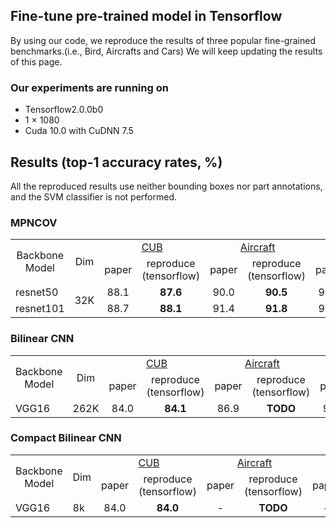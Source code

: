 ## Fine-tune pre-trained model in Tensorflow
By using our code, we reproduce the results of three popular fine-grained benchmarks.(i.e., Bird, Aircrafts and Cars) We will keep updating the results of this page.

### Our experiments are running on
* Tensorflow2.0.0b0<br>
* 1 × 1080<br>
* Cuda 10.0 with CuDNN 7.5<br>
## Results (top-1 accuracy rates, %)
All the reproduced results use neither bounding boxes nor part annotations, and the SVM classifier is not performed.
### MPNCOV
<table>
<tr>                                      
    <td rowspan="2" align='center'>Backbone Model</td>
    <td rowspan="2" align='center'>Dim</td>
    <td colspan="2" align='center'><a href="http://www.vision.caltech.edu/visipedia/CUB-200-2011.html" title="标题">CUB</a></td>
    <td colspan="2" align='center'><a href="http://ai.stanford.edu/~jkrause/cars/car_dataset.html" title="标题">Aircraft</a></td>
    <td colspan="2" align='center'><a href="http://www.robots.ox.ac.uk/~vgg/data/oid/" title="标题">Cars</a></td>
</tr>
<tr>
    <td align='center'>paper</td>
    <td align='center'>reproduce<br>(tensorflow)</td>
    <td align='center'>paper</td>
    <td align='center'>reproduce<br>(tensorflow)</td>
    <td align='center'>paper</td>
    <td align='center'>reproduce<br>(tensorflow)</td>
</tr>
<tr>
    <td>resnet50</td>
    <td rowspan="2"> 32K</td>
    <td align='center'>88.1</td>
    <td align='center'><strong>87.6</strong></td>
    <td align='center'>90.0</td>
    <td align='center'><strong>90.5</strong></td>
    <td align='center'>92.8</td>
    <td align='center'><strong>93.2</strong></td>
</tr>
<tr>
    <td>resnet101</td>
    <td align='center'>88.7</td>
    <td align='center'><strong>88.1</strong></td>
    <td align='center'>91.4</td>
    <td align='center'><strong>91.8</strong></td>
    <td align='center'>93.3</td>
    <td align='center'><strong>93.9</strong></td>
</tr>
</table>


### Bilinear CNN
<table>
<tr>                                      
    <td rowspan="2" align='center'>Backbone Model</td>
    <td rowspan="2" align='center'>Dim</td>
    <td colspan="2" align='center'><a href="http://www.vision.caltech.edu/visipedia/CUB-200-2011.html" title="标题">CUB</a></td>
    <td colspan="2" align='center'><a href="http://ai.stanford.edu/~jkrause/cars/car_dataset.html" title="标题">Aircraft</a></td>
    <td colspan="2" align='center'><a href="http://www.robots.ox.ac.uk/~vgg/data/oid/" title="标题">Cars</a></td>
</tr>
<tr>
    <td align='center'>paper</td>
    <td align='center'>reproduce<br>(tensorflow)</td>
    <td align='center'>paper</td>
    <td align='center'>reproduce<br>(tensorflow)</td>
    <td align='center'>paper</td>
    <td align='center'>reproduce<br>(tensorflow)</td>
</tr>
<tr>
    <td>VGG16</td>
    <td rowspan="2"> 262K</td>
    <td align='center'>84.0</td>
    <td align='center'><strong>84.1</strong></td>
    <td align='center'>86.9</td>
    <td align='center'><strong>TODO</strong></td>
    <td align='center'>90.6</td>
    <td align='center'><strong>TODO</strong></td>
</tr>
</table>

### Compact Bilinear CNN
<table>
<tr>                                      
    <td rowspan="2" align='center'>Backbone Model</td>
    <td rowspan="2" align='center'>Dim</td>
    <td colspan="2" align='center'><a href="http://www.vision.caltech.edu/visipedia/CUB-200-2011.html" title="标题">CUB</a></td>
    <td colspan="2" align='center'><a href="http://ai.stanford.edu/~jkrause/cars/car_dataset.html" title="标题">Aircraft</a></td>
    <td colspan="2" align='center'><a href="http://www.robots.ox.ac.uk/~vgg/data/oid/" title="标题">Cars</a></td>
</tr>
<tr>
    <td align='center'>paper</td>
    <td align='center'>reproduce<br>(tensorflow)</td>
    <td align='center'>paper</td>
    <td align='center'>reproduce<br>(tensorflow)</td>
    <td align='center'>paper</td>
    <td align='center'>reproduce<br>(tensorflow)</td>
</tr>
<tr>
    <td>VGG16</td>
    <td rowspan="2"> 8k</td>
    <td align='center'>84.0</td>
    <td align='center'><strong>84.0</strong></td>
    <td align='center'>-</td>
    <td align='center'><strong>TODO</strong></td>
    <td align='center'>-</td>
    <td align='center'><strong>TODO</strong></td>
</tr>
</table>

